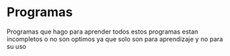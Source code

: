 # Programas
Programas que hago para aprender
todos estos programas estan incompletos o no son optimos
ya que solo son para aprendizaje y no para su uso
